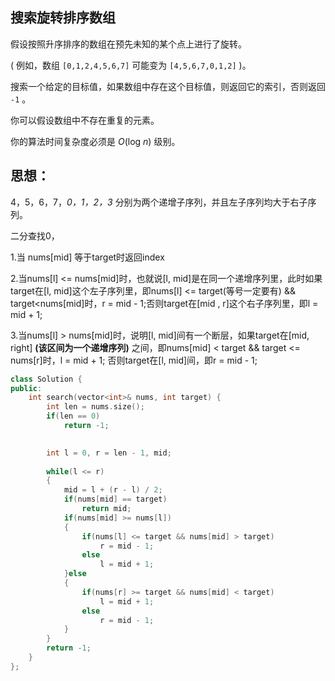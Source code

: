 ## 搜索旋转排序数组

假设按照升序排序的数组在预先未知的某个点上进行了旋转。

( 例如，数组 `[0,1,2,4,5,6,7]` 可能变为 `[4,5,6,7,0,1,2]` )。

搜索一个给定的目标值，如果数组中存在这个目标值，则返回它的索引，否则返回 `-1` 。

你可以假设数组中不存在重复的元素。

你的算法时间复杂度必须是 *O*(log *n*) 级别。

## 思想：

4，5，6，7，*0，1，2，3* 分别为两个递增子序列，并且左子序列均大于右子序列。

二分查找0，

1.当 nums[mid] 等于target时返回index

2.当nums[l] <= nums[mid]时，也就说[l, mid]是在同一个递增序列里，此时如果target在[l, mid]这个左子序列里，即nums[l] <= target(等号一定要有) && target<nums[mid]时，r = mid - 1;否则target在[mid , r]这个右子序列里，即l = mid + 1;

3.当nums[l] > nums[mid]时，说明[l, mid]间有一个断层，如果target在[mid, right] **(该区间为一个递增序列)** 之间，即nums[mid] < target && target <= nums[r]时，l = mid + 1; 否则target在[l, mid]间，即r = mid - 1;




```C++
class Solution {
public:
    int search(vector<int>& nums, int target) {
        int len = nums.size();
        if(len == 0)
            return -1;
        

        int l = 0, r = len - 1, mid;
        
        while(l <= r)
        {
            mid = l + (r - l) / 2;
            if(nums[mid] == target)
                return mid;
            if(nums[mid] >= nums[l])
            {
                if(nums[l] <= target && nums[mid] > target)
                    r = mid - 1;
                else
                    l = mid + 1;
            }else 
            {
                if(nums[r] >= target && nums[mid] < target)
                    l = mid + 1;
                else
                    r = mid - 1;
            }
        }
        return -1;
    }
};
```